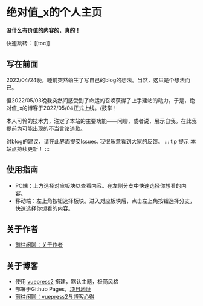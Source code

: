 <!-- ---
home: true
heroImage: /image/logo.jpg
--- -->

# 绝对值_x的个人主页
**没什么有价值的内容的，真的！**

快速跳转：
[[toc]]
## 写在前面
2022/04/24晚，睡前突然萌生了写自己的blog的想法。当然，这只是个想法而已。

但2022/05/03晚我突然间<span class="heimu" title="你知道的太多了">感受到了命运的召唤</span>获得了上手建站的动力。于是，绝对值_x的博客于2022/05/04正式上线。/鼓掌！

本人可怜的技术力，注定了本站的主要功能——闲聊，或者说，展示自我。在此我提前为可能出现的不当言论道歉。

对blog的建议，请在[此界面](https://github.com/lxl66566/lxl66566.github.io/issues)提交Issues. 我很乐意看到大家的反馈。
::: tip 提示
本站点持续更新！
:::
## 使用指南
* PC端：上方选择对应板块以查看内容。在左侧分支中快速选择你想看的内容。
* 移动端：左上角按钮选择板块。进入对应板块后，点击左上角按钮选择分支，快速选择你想看的内容。
## 关于作者
* [前往闲聊：关于作者](./gossip.md#关于作者)
## 关于博客
* 使用 [vuepress2](https://v2.vuepress.vuejs.org/zh/) 搭建，默认主题，极简风格
* 部署于Github Pages，[项目地址](https://github.com/lxl66566/lxl66566.github.io)
* [前往闲聊：vuepress2与博客心得](./gossip.md#vuepress2与博客心得)
